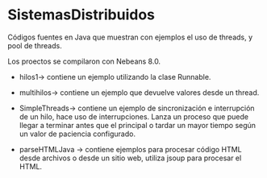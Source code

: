 # SistemasDistribuidos
Códigos fuentes en Java que muestran con ejemplos el uso de threads, y pool de threads.

Los proectos se compilaron con Nebeans 8.0.

* hilos1-> contiene un ejemplo utilizando la clase Runnable.

* multihilos-> contiene un ejemplo que devuelve valores desde un thread.

* SimpleThreads-> contiene un ejemplo de sincronización e interrupción de un hilo, hace uso de interrupciones. Lanza un proceso que puede llegar a terminar antes que el principal o tardar un mayor tiempo según un valor de paciencia configurado.

* parseHTMLJava -> contiene ejemplos para procesar código HTML desde archivos o desde un sitio web, utiliza jsoup para procesar el HTML.
